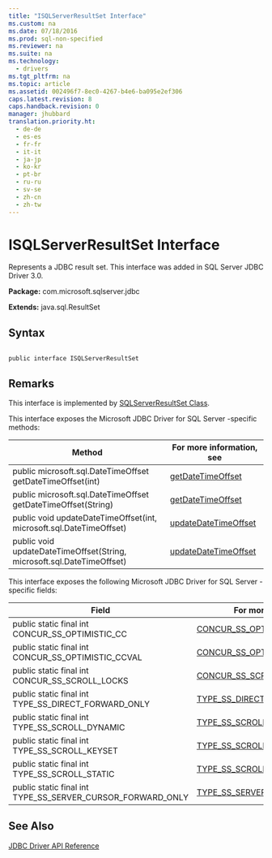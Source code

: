```yaml
---
title: "ISQLServerResultSet Interface"
ms.custom: na
ms.date: 07/18/2016
ms.prod: sql-non-specified
ms.reviewer: na
ms.suite: na
ms.technology: 
  - drivers
ms.tgt_pltfrm: na
ms.topic: article
ms.assetid: 002496f7-8ec0-4267-b4e6-ba095e2ef306
caps.latest.revision: 8
caps.handback.revision: 0
manager: jhubbard
translation.priority.ht: 
  - de-de
  - es-es
  - fr-fr
  - it-it
  - ja-jp
  - ko-kr
  - pt-br
  - ru-ru
  - sv-se
  - zh-cn
  - zh-tw
---
```

# ISQLServerResultSet Interface
  Represents a JDBC result set. This interface was added in  SQL Server  JDBC Driver 3.0.  
  
 **Package:** com.microsoft.sqlserver.jdbc  
  
 **Extends:** java.sql.ResultSet  
  
## Syntax  
  
```  
  
public interface ISQLServerResultSet  
```  
  
## Remarks  
 This interface is implemented by [SQLServerResultSet Class](../content/SQLServerResultSet-Class.md).  
  
 This interface exposes the  Microsoft JDBC Driver for SQL Server -specific methods:  
  
|Method|For more information, see|  
|------------|-------------------------------|  
|public microsoft.sql.DateTimeOffset getDateTimeOffset(int)|[getDateTimeOffset](../content/getDateTimeOffset-int---SQLServerResultSet-.md)|  
|public microsoft.sql.DateTimeOffset getDateTimeOffset(String)|[getDateTimeOffset](../content/getDateTimeOffset-java.lang.string---SQLServerResultSet-.md)|  
|public void updateDateTimeOffset(int, microsoft.sql.DateTimeOffset)|[updateDateTimeOffset](../content/updateDateTimeOffset-int--microsoft.sql.DateTimeOffset---SQLServerResultSet-.md)|  
|public void updateDateTimeOffset(String, microsoft.sql.DateTimeOffset)|[updateDateTimeOffset](../content/updateDateTimeOffset-string--microsoft.sql.DateTimeOffset---SQLServerResultSet-.md)|  
  
 This interface exposes the following  Microsoft JDBC Driver for SQL Server -specific fields:  
  
|Field|For more information, see|  
|-----------|-------------------------------|  
|public static final int CONCUR_SS_OPTIMISTIC_CC|[CONCUR_SS_OPTIMISTIC_CC](../content/CONCUR_SS_OPTIMISTIC_CC-Field--SQLServerResultSet-.md)|  
|public static final int CONCUR_SS_OPTIMISTIC_CCVAL|[CONCUR_SS_OPTIMISTIC_CCVAL](../content/CONCUR_SS_OPTIMISTIC_CCVAL-Field--SQLServerResultSet-.md)|  
|public static final int CONCUR_SS_SCROLL_LOCKS|[CONCUR_SS_SCROLL_LOCKS](../content/CONCUR_SS_SCROLL_LOCKS-Field--SQLServerResultSet-.md)|  
|public static final int TYPE_SS_DIRECT_FORWARD_ONLY|[TYPE_SS_DIRECT_FORWARD_ONLY](../content/TYPE_SS_DIRECT_FORWARD_ONLY-Field--SQLServerResultSet-.md)|  
|public static final int TYPE_SS_SCROLL_DYNAMIC|[TYPE_SS_SCROLL_DYNAMIC](../content/TYPE_SS_SCROLL_DYNAMIC-Field--SQLServerResultSet-.md)|  
|public static final int TYPE_SS_SCROLL_KEYSET|[TYPE_SS_SCROLL_KEYSET](../content/TYPE_SS_SCROLL_KEYSET-Field--SQLServerResultSet-.md)|  
|public static final int TYPE_SS_SCROLL_STATIC|[TYPE_SS_SCROLL_STATIC](../content/TYPE_SS_SCROLL_STATIC-Field--SQLServerResultSet-.md)|  
|public static final int TYPE_SS_SERVER_CURSOR_FORWARD_ONLY|[TYPE_SS_SERVER_CURSOR_FORWARD_ONLY](../content/TYPE_SS_SERVER_CURSOR_FORWARD_ONLY-Field--SQLServerResultSet-.md)|  
  
## See Also  
 [JDBC Driver API Reference](../content/JDBC-Driver-API-Reference.md)  
  
  